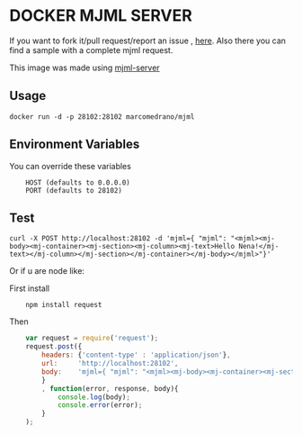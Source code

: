 # DOCKER MJML SERVER
If you want to fork it/pull request/report an issue , [here](https://github.com/MarcoMedrano/docker-mjml). Also there you can find a sample with a complete mjml request.

This image was made using [mjml-server](https://www.npmjs.com/package/mjml-server)

## Usage
```
docker run -d -p 28102:28102 marcomedrano/mjml
```

## Environment Variables

You can override these variables 
```
    HOST (defaults to 0.0.0.0)
    PORT (defaults to 28102)
```

## Test

```shell
curl -X POST http://localhost:28102 -d 'mjml={ "mjml": "<mjml><mj-body><mj-container><mj-section><mj-column><mj-text>Hello Nena!</mj-text></mj-column></mj-section></mj-container></mj-body></mjml>"}'
```
Or if u are node like:

First install
```terminal
    npm install request
```
Then 
```javascript
    var request = require('request');
    request.post({
        headers: {'content-type' : 'application/json'},
        url:     'http://localhost:28102',
        body:    'mjml={ "mjml": "<mjml><mj-body><mj-container><mj-section><mj-column><mj-text>Hello World!</mj-text></mj-column></mj-section></mj-container></mj-body></mjml>" }'
        }
        , function(error, response, body){
            console.log(body);
            console.error(error);
        }
    );
```